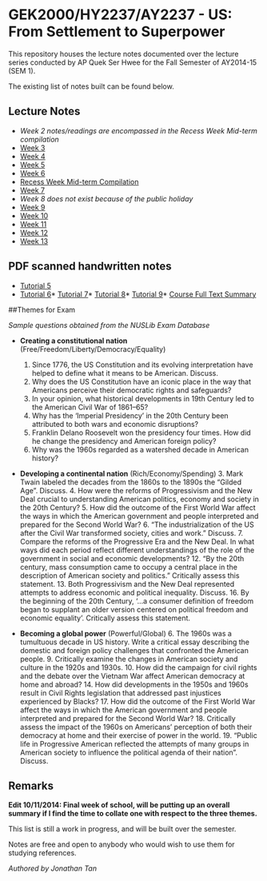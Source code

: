 # GEK2000/HY2237/AY2237 - US: From Settlement to Superpower

This repository houses the lecture notes documented over the lecture series conducted by AP Quek Ser Hwee for the Fall Semester of AY2014-15 (SEM 1).

The existing list of notes built can be found below.

## Lecture Notes
* *Week 2 notes/readings are encompassed in the Recess Week Mid-term compilation*
* [Week 3](https://github.com/jhowtan/gek2000/blob/master/week3.md)
* [Week 4](https://github.com/jhowtan/gek2000/blob/master/week4.md)
* [Week 5](https://github.com/jhowtan/gek2000/blob/master/week5.md)
* [Week 6](https://github.com/jhowtan/gek2000/blob/master/week6.md)
* [Recess Week Mid-term Compilation](https://github.com/jhowtan/gek2000/blob/master/summaries.md)
* [Week 7](https://github.com/jhowtan/gek2000/blob/master/week7.md)
* *Week 8 does not exist because of the public holiday*
* [Week 9](https://github.com/jhowtan/gek2000/blob/master/week9.md)
* [Week 10](https://github.com/jhowtan/gek2000/blob/master/week10.md)
* [Week 11](https://github.com/jhowtan/gek2000/blob/master/week11.md)
* [Week 12](https://github.com/jhowtan/gek2000/blob/master/week12.md)
* [Week 13](https://github.com/jhowtan/gek2000/blob/master/week13.md)

## PDF scanned handwritten notes

* [Tutorial 5](https://github.com/jhowtan/gek2000/blob/master/Tutorial%205.pdf)
* [Tutorial 6](https://github.com/jhowtan/gek2000/blob/master/Tutorial%206.pdf)* [Tutorial 7](https://github.com/jhowtan/gek2000/blob/master/Tutorial%207.pdf)* [Tutorial 8](https://github.com/jhowtan/gek2000/blob/master/Tutorial%208.pdf)* [Tutorial 9](https://github.com/jhowtan/gek2000/blob/master/Tutorial%209.pdf)* [Course Full Text Summary](https://github.com/jhowtan/gek2000/blob/master/summary-1.pdf)

##Themes for Exam

*Sample questions obtained from the NUSLib Exam Database*

* **Creating a constitutional nation** (Free/Freedom/Liberty/Democracy/Equality)
    1. Since 1776, the US Constitution and its evolving interpretation have helped to define what it means to be American. Discuss.
    2. Why does the US Constitution have an iconic place in the way that Americans perceive their democratic rights and safeguards?
    2. In your opinion, what historical developments in 19th Century led to the American Civil War of 1861–65?
    3. Why has the ‘Imperial Presidency’ in the 20th Century been attributed to both wars and economic disruptions?
    20. Franklin Delano Roosevelt won the presidency four times. How did he change the presidency and American foreign policy?
    21. Why was the 1960s regarded as a watershed decade in American history?

* **Developing a continental nation** (Rich/Economy/Spending)
    3. Mark Twain labeled the decades from the 1860s to the 1890s the “Gilded Age”. Discuss.
    4. How were the reforms of Progressivism and the New Deal crucial to understanding American politics, economy and society in the 20th Century?
    5. How did the outcome of the First World War affect the ways in which the American government and people interpreted and prepared for the Second World War?
    6. “The industrialization of the US after the Civil War transformed society, cities and work.” Discuss.
    7. Compare the reforms of the Progressive Era and the New Deal. In what ways did each period reflect different understandings of the role of the government in social and economic developments?
    12. “By the 20th century, mass consumption came to occupy a central place in the description of American society and politics.” Critically assess this statement.
    13. Both Progressivism and the New Deal represented attempts to address economic and political inequality. Discuss.
    16. By the beginning of the 20th Century, ‘...a consumer definition of freedom began to supplant an older version centered on political freedom and economic equality’. Critically assess this statement.

* **Becoming a global power** (Powerful/Global)
    6. The 1960s was a tumultuous decade in US history. Write a critical essay describing the domestic and foreign policy challenges that confronted the American people.
    9. Critically examine the changes in American society and culture in the 1920s and 1930s.
    10. How did the campaign for civil rights and the debate over the Vietnam War affect American democracy at home and abroad?
    14. How did developments in the 1950s and 1960s result in Civil Rights legislation that addressed past injustices experienced by Blacks?
    17. How did the outcome of the First World War affect the ways in which the American government and people interpreted and prepared for the Second World War?
    18. Critically assess the impact of the 1960s on Americans’ perception of both their democracy at home and their exercise of power in the world.
    19. “Public life in Progressive American reflected the attempts of many groups in American society to influence the political agenda of their nation”. Discuss.

## Remarks

**Edit 10/11/2014: Final week of school, will be putting up an overall summary
if I find the time to collate one with respect to the three themes.**

This list is still a work in progress, and will be built over the semester.

Notes are free and open to anybody who would wish to use them for studying references.

*Authored by Jonathan Tan*
